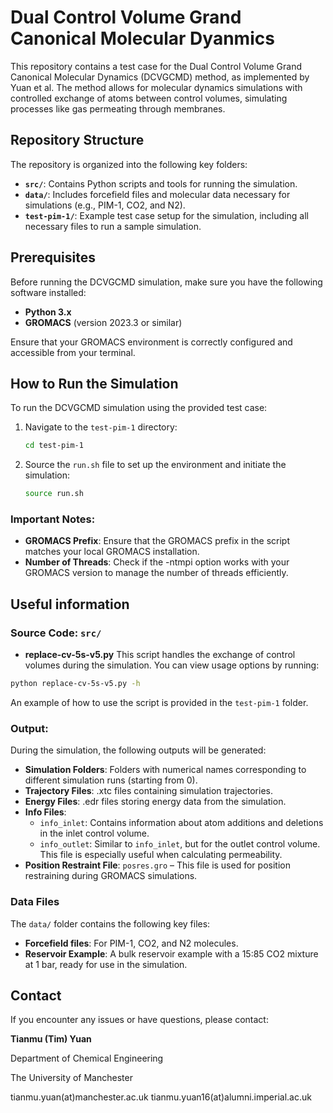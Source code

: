 # Dual Control Volume Grand Canonical Molecular Dyanmics

This repository contains a test case for the Dual Control Volume Grand Canonical Molecular Dynamics (DCVGCMD) method, as implemented by Yuan et al. The method allows for molecular dynamics simulations with controlled exchange of atoms between control volumes, simulating processes like gas permeating through membranes.

## Repository Structure
The repository is organized into the following key folders:

- **`src/`**: Contains Python scripts and tools for running the simulation.
- **`data/`**: Includes forcefield files and molecular data necessary for simulations (e.g., PIM-1, CO2, and N2).
- **`test-pim-1/`**: Example test case setup for the simulation, including all necessary files to run a sample simulation.

## Prerequisites

Before running the DCVGCMD simulation, make sure you have the following software installed:

- **Python 3.x**
- **GROMACS** (version 2023.3 or similar)

Ensure that your GROMACS environment is correctly configured and accessible from your terminal.


## How to Run the Simulation

To run the DCVGCMD simulation using the provided test case:

1. Navigate to the `test-pim-1` directory:

   ```bash
   cd test-pim-1
   ```

2. Source the `run.sh` file to set up the environment and initiate the simulation:
  
   ```bash
   source run.sh
   ```

### Important Notes:
-  **GROMACS Prefix**: Ensure that the GROMACS prefix in the script matches your local GROMACS installation.
-  **Number of Threads**: Check if the -ntmpi option works with your GROMACS version to manage the number of threads efficiently.


## Useful information

### Source Code: `src/`

-  **replace-cv-5s-v5.py** This script handles the exchange of control volumes during the simulation.
You can view usage options by running:



```bash
python replace-cv-5s-v5.py -h 
```

An example of how to use the script is provided in the `test-pim-1` folder.



### Output: 

During the simulation, the following outputs will be generated:

- **Simulation Folders**: Folders with numerical names corresponding to different simulation runs (starting from 0).
- **Trajectory Files**: .xtc files containing simulation trajectories.
- **Energy Files**: .edr files storing energy data from the simulation.
- **Info Files**:
  - `info_inlet`: Contains information about atom additions and deletions in the inlet control volume.
  - `info_outlet`: Similar to `info_inlet`, but for the outlet control volume. This file is especially useful when calculating permeability.
- **Position Restraint File**: `posres.gro` – This file is used for position restraining during GROMACS simulations.



### Data Files

The `data/` folder contains the following key files:

- **Forcefield files**: For PIM-1, CO2, and N2 molecules.
- **Reservoir Example**: A bulk reservoir example with a 15:85 CO2 mixture at 1 bar, ready for use in the simulation.


## Contact

If you encounter any issues or have questions, please contact:



**Tianmu (Tim) Yuan**

Department of Chemical Engineering

The University of Manchester

tianmu.yuan(at)manchester.ac.uk
tianmu.yuan16(at)alumni.imperial.ac.uk
